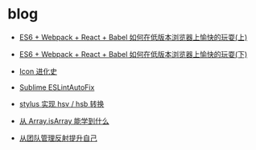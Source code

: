 # blog

* [ES6 + Webpack + React + Babel 如何在低版本浏览器上愉快的玩耍(上)](https://github.com/alex-mm/blog/blob/master/ES6%20%2B%20Webpack%20%2B%20React%20%2B%20Babel%20%E5%A6%82%E4%BD%95%E5%9C%A8%E4%BD%8E%E7%89%88%E6%9C%AC%E6%B5%8F%E8%A7%88%E5%99%A8%E4%B8%8A%E6%84%89%E5%BF%AB%E7%9A%84%E7%8E%A9%E8%80%8D(%E4%B8%8A).md)

* [ES6 + Webpack + React + Babel 如何在低版本浏览器上愉快的玩耍(下)](https://github.com/alex-mm/blog/blob/master/ES6%20%2B%20Webpack%20%2B%20React%20%2B%20Babel%20%E5%A6%82%E4%BD%95%E5%9C%A8%E4%BD%8E%E7%89%88%E6%9C%AC%E6%B5%8F%E8%A7%88%E5%99%A8%E4%B8%8A%E6%84%89%E5%BF%AB%E7%9A%84%E7%8E%A9%E8%80%8D(%E4%B8%8B).md)

* [Icon 进化史](https://github.com/alex-mm/blog/blob/master/Icon%20%E8%BF%9B%E5%8C%96%E5%8F%B2.md)

* [Sublime ESLintAutoFix](https://github.com/alex-mm/blog/blob/master/Sublime%20ESLintAutoFix.md)

* [stylus 实现 hsv / hsb 转换](https://github.com/alex-mm/blog/blob/master/stylus%20%E5%AE%9E%E7%8E%B0%20hsv:hsb%20%E8%BD%AC%E6%8D%A2.md)

* [从 Array.isArray 能学到什么](https://github.com/alex-mm/blog/blob/master/%E4%BB%8E%20Array.isArray%20%E8%83%BD%E5%AD%A6%E5%88%B0%E4%BB%80%E4%B9%88.md)

* [从团队管理反射提升自己](https://github.com/alex-mm/blog/blob/master/%E4%BB%8E%E5%9B%A2%E9%98%9F%E7%AE%A1%E7%90%86%E5%8F%8D%E5%B0%84%E6%8F%90%E5%8D%87%E8%87%AA%E5%B7%B1.md)